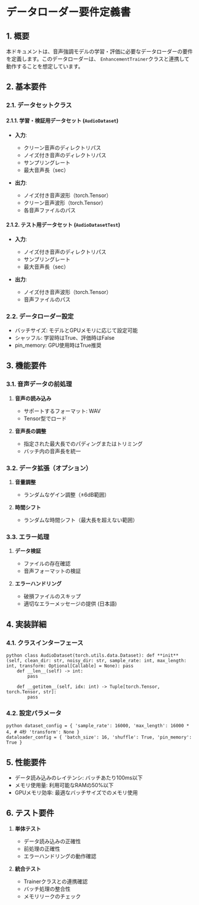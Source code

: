 # データローダー要件定義書

## 1. 概要

本ドキュメントは、音声強調モデルの学習・評価に必要なデータローダーの要件を定義します。このデータローダーは、
`EnhancementTrainer`クラスと連携して動作することを想定しています。

## 2. 基本要件

### 2.1. データセットクラス

#### 2.1.1. 学習・検証用データセット (`AudioDataset`)

- **入力**:
    - クリーン音声のディレクトリパス
    - ノイズ付き音声のディレクトリパス
    - サンプリングレート
    - 最大音声長（sec）

- **出力**:
    - ノイズ付き音声波形（torch.Tensor）
    - クリーン音声波形（torch.Tensor）
    - 各音声ファイルのパス

#### 2.1.2. テスト用データセット (`AudioDatasetTest`)

- **入力**:
    - ノイズ付き音声のディレクトリパス
    - サンプリングレート
    - 最大音声長（sec）

- **出力**:
    - ノイズ付き音声波形（torch.Tensor）
    - 音声ファイルのパス

### 2.2. データローダー設定

- バッチサイズ: モデルとGPUメモリに応じて設定可能
- シャッフル: 学習時はTrue、評価時はFalse
- pin_memory: GPU使用時はTrue推奨

## 3. 機能要件

### 3.1. 音声データの前処理

1. **音声の読み込み**
    - サポートするフォーマット: WAV
    - Tensor型でロード

2. **音声長の調整**
    - 指定された最大長でのパディングまたはトリミング
    - バッチ内の音声長を統一

### 3.2. データ拡張（オプション）

1. **音量調整**
    - ランダムなゲイン調整（±6dB範囲）

2. **時間シフト**
    - ランダムな時間シフト（最大長を超えない範囲）

### 3.3. エラー処理

1. **データ検証**
    - ファイルの存在確認
    - 音声フォーマットの検証

2. **エラーハンドリング**
    - 破損ファイルのスキップ
    - 適切なエラーメッセージの提供 (日本語)

## 4. 実装詳細

### 4.1. クラスインターフェース

    python class AudioDataset(torch.utils.data.Dataset): def **init**(self, clean_dir: str, noisy_dir: str, sample_rate: int, max_length: int, transform: Optional[Callable] = None): pass
        def __len__(self) -> int:
            pass
    
        def __getitem__(self, idx: int) -> Tuple[torch.Tensor, torch.Tensor, str]:
            pass

### 4.2. 設定パラメータ

    python dataset_config = { 'sample_rate': 16000, 'max_length': 16000 * 4, # 4秒 'transform': None }
    dataloader_config = { 'batch_size': 16, 'shuffle': True, 'pin_memory': True }

## 5. 性能要件

- データ読み込みのレイテンシ: バッチあたり100ms以下
- メモリ使用量: 利用可能なRAMの50%以下
- GPUメモリ効率: 最適なバッチサイズでのメモリ使用

## 6. テスト要件

1. **単体テスト**
    - データ読み込みの正確性
    - 前処理の正確性
    - エラーハンドリングの動作確認

2. **統合テスト**
    - Trainerクラスとの連携確認
    - バッチ処理の整合性
    - メモリリークのチェック


